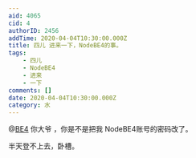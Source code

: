 ```yaml
---
aid: 4065
cid: 4
authorID: 2456
addTime: 2020-04-04T10:30:00.000Z
title: 四儿 进来一下，NodeBE4的事。
tags:
    - 四儿
    - NodeBE4
    - 进来
    - 一下
comments: []
date: 2020-04-04T10:30:00.000Z
category: 水
---
```


@[BE4](/member/BE4) 你大爷 ，你是不是把我 NodeBE4账号的密码改了。

半天登不上去，卧槽。
